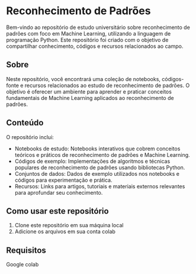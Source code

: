 # Reconhecimento de Padrões

Bem-vindo ao repositório de estudo universitário sobre reconhecimento de padrões com foco em Machine Learning, utilizando a linguagem de programação Python. Este repositório foi criado com o objetivo de compartilhar conhecimento, códigos e recursos relacionados ao campo.

## Sobre

Neste repositório, você encontrará uma coleção de notebooks, códigos-fonte e recursos relacionados ao estudo de reconhecimento de padrões. O objetivo é oferecer um ambiente para aprender e praticar conceitos fundamentais de Machine Learning aplicados ao reconhecimento de padrões.

## Conteúdo

O repositório inclui:

- Notebooks de estudo: Notebooks interativos que cobrem conceitos teóricos e práticos de reconhecimento de padrões e Machine Learning.
- Códigos de exemplo: Implementações de algoritmos e técnicas populares de reconhecimento de padrões usando bibliotecas Python.
- Conjuntos de dados: Dados de exemplo utilizados nos notebooks e códigos para experimentação e prática.
- Recursos: Links para artigos, tutoriais e materiais externos relevantes para aprofundar seu conhecimento.

## Como usar este repositório

1. Clone este repositório em sua máquina local
2. Adicione os arquivos em sua conta colab


## Requisitos
Google colab

